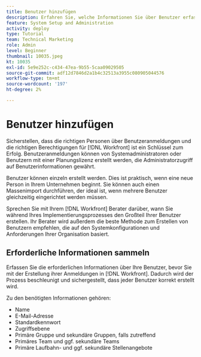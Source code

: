 ```yaml
---
title: Benutzer hinzufügen
description: Erfahren Sie, welche Informationen Sie über Benutzer erfassen müssen, bevor Sie Benutzerprofile erstellen.
feature: System Setup and Administration
activity: deploy
type: Tutorial
team: Technical Marketing
role: Admin
level: Beginner
thumbnail: 10035.jpeg
kt: 10035
exl-id: 5e9e252c-c434-47ea-9b55-5caa09029505
source-git-commit: adf12d7846d2a1b4c32513a3955c080905044576
workflow-type: tm+mt
source-wordcount: '197'
ht-degree: 2%

---
```


# Benutzer hinzufügen

Sicherstellen, dass die richtigen Personen über Benutzeranmeldungen und die richtigen Berechtigungen für [!DNL Workfront] ist ein Schlüssel zum Erfolg. Benutzeranmeldungen können von Systemadministratoren oder Benutzern mit einer Planungslizenz erstellt werden, die Administratorzugriff auf Benutzerinformationen gewährt.

Benutzer können einzeln erstellt werden. Dies ist praktisch, wenn eine neue Person in Ihrem Unternehmen beginnt. Sie können auch einen Massenimport durchführen, der ideal ist, wenn mehrere Benutzer gleichzeitig eingerichtet werden müssen.

Sprechen Sie mit Ihrem [!DNL Workfront] Berater darüber, wann Sie während Ihres Implementierungsprozesses den Großteil Ihrer Benutzer erstellen. Ihr Berater wird außerdem die beste Methode zum Erstellen von Benutzern empfehlen, die auf den Systemkonfigurationen und Anforderungen Ihrer Organisation basiert.

## Erforderliche Informationen sammeln

Erfassen Sie die erforderlichen Informationen über Ihre Benutzer, bevor Sie mit der Erstellung ihrer Anmeldungen in [!DNL Workfront]. Dadurch wird der Prozess beschleunigt und sichergestellt, dass jeder Benutzer korrekt erstellt wird.

Zu den benötigten Informationen gehören:

* Name
* E-Mail-Adresse
* Standardkennwort
* Zugriffsebene
* Primäre Gruppe und sekundäre Gruppen, falls zutreffend
* Primäres Team und ggf. sekundäre Teams
* Primäre Laufbahn- und ggf. sekundäre Stellenangebote
